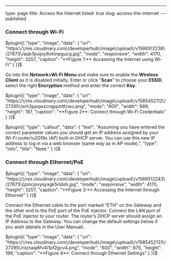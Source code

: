 ---
type: page
title: Access the Internet
listed: true
slug: access-the-internet
---published

### Connect through Wi-Fi

$plugin[{
    "type": "image",
    "data": {
        "url": "https:\/\/res.cloudinary.com\/developerhub\/image\/upload\/v1586512238\/27673\/aub7puijxy6ohinpgucq.jpg",
        "mode": "responsive",
        "width": 4170,
        "height": 3257,
        "caption": "**Figure 1:** Accessing the Internet using Wi-Fi"
    }
}]$

Go into the **Network>Wi-Fi Menu** and make sure to enable the **Wireless Client** as it is disabled initially. Enter or click "**Scan**" to choose your **ESSID**, select the right **Encryption** method and enter the correct **Key**.

$plugin[{
    "type": "image",
    "data": {
        "url": "https:\/\/res.cloudinary.com\/developerhub\/image\/upload\/v1585452112\/27295\/srh3ppqwzcrqppmtfzwo.png",
        "mode": "600",
        "width": 689,
        "height": 197,
        "caption": "**Figure 2**: Connect through Wi-Fi Credentials"
    }
}]$

$plugin[{
    "type": "callout",
    "data": {
        "text": "Assuming you have entered the correct parameter values you should get an IP address assigned by your Wi-Fi router\u2019s (AP) built-in DHCP server. You can use this new IP address to log in via a web browser (same way as in AP mode).",
        "type": "info",
        "title": "Note:"
    }
}]$

### Connect through Ethernet/PoE

$plugin[{
    "type": "image",
    "data": {
        "url": "https:\/\/res.cloudinary.com\/developerhub\/image\/upload\/v1586512243\/27673\/jzincjovysyxgk5rldoh.jpg",
        "mode": "responsive",
        "width": 4170,
        "height": 3257,
        "caption": "**Figure 3:** Accessing the Internet through Ethernet"
    }
}]$

Connect the Ethernet cable to the port marked “ETH” on the Gateway and the other end to the PoE port of the PoE injector. Connect the LAN port of the PoE injector to your router. The router’s DHCP server should assign an IP Address to the Gateway. You can change the default settings below if you wish (details in the User Manual).

$plugin[{
    "type": "image",
    "data": {
        "url": "https:\/\/res.cloudinary.com\/developerhub\/image\/upload\/v1585452131\/27295\/nlznaaj6fv4i1pf2gcv4.png",
        "mode": "600",
        "width": 675,
        "height": 199,
        "caption": "**Figure 4**: Connect through Ethernet Settings"
    }
}]$

